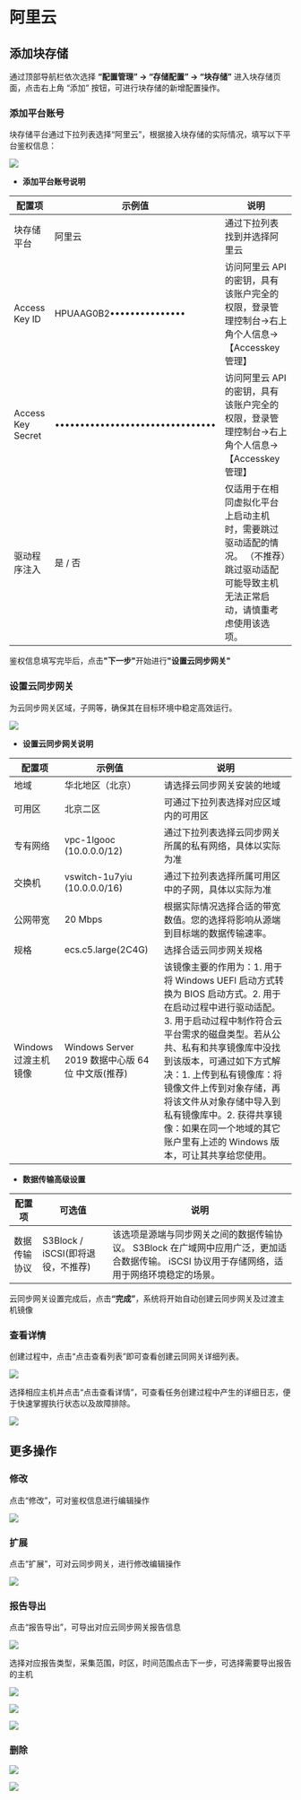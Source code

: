# **阿里云**

## **添加块存储**

通过顶部导航栏依次选择 **“配置管理” → “存储配置” → “块存储”** 进入块存储页面，点击右上角 “添加” 按钮，可进行块存储的新增配置操作。

### **添加平台账号**

块存储平台通过下拉列表选择“阿里云”，根据接入块存储的实际情况，填写以下平台鉴权信息：

![](./images/alicloud-addblockstorage-1.png)

* **添加平台账号说明**

| **配置项**           | **示例值**                          | **说明**                                                                  |
| ----------------- | -------------------------------- | ----------------------------------------------------------------------- |
| 块存储平台             | 阿里云                              | 通过下拉列表找到并选择阿里云                                                          |
| Access Key ID     | HPUAAG0B2•••••••••••••••         | 访问阿里云 API 的密钥，具有该账户完全的权限，登录管理控制台→右上角个人信息→【Accesskey管理】                  |
| Access Key Secret | •••••••••••••••••••••••••••••••• | 访问阿里云 API 的密钥，具有该账户完全的权限，登录管理控制台→右上角个人信息→【Accesskey管理】                  |
| 驱动程序注入            | 是 / 否                            | 仅适用于在相同虚拟化平台上启动主机时，需要跳过驱动适配的情况。&#xA;（不推荐）跳过驱动适配可能导致主机无法正常启动，请慎重考虑使用该选项。 |

鉴权信息填写完毕后，点&#x51FB;**"下一步"**&#x5F00;始进&#x884C;**"设置云同步网关"**

### **设置云同步网关**

为云同步网关区域，子网等，确保其在目标环境中稳定高效运行。

![](./images/alicloud-addblockstorage-2.png)

* **设置云同步网关说明**

| **配置项**       | **示例值**                               | **说明**                                                                                                                                                                                                                     |
| ------------- | ------------------------------------- | -------------------------------------------------------------------------------------------------------------------------------------------------------------------------------------------------------------------------- |
| 地域            | 华北地区（北京）                              | 请选择云同步网关安装的地域                                                                                                                                                                                                              |
| 可用区           | 北京二区                                  | 可通过下拉列表选择对应区域内的可用区                                                                                                                                                                                                         |
| 专有网络          | vpc-1lgooc (10.0.0.0/12)              | 通过下拉列表选择云同步网关所属的私有网络，具体以实际为准                                                                                                                                                                                               |
| 交换机           | vswitch-1u7yiu (10.0.0.0/16)          | 通过下拉列表选择所属可用区中的子网，具体以实际为准                                                                                                                                                                                                  |
| 公网带宽          | 20 Mbps                               | 根据实际情况选择合适的带宽数值。您的选择将影响从源端到目标端的数据传输速率。                                                                                                                                                                                     |
| 规格            | ecs.c5.large(2C4G)                    | 选择合适云同步网关规格                                                                                                                                                                                                                |
| Windows过渡主机镜像 | Windows Server 2019 数据中心版 64位 中文版(推荐) | 该镜像主要的作用为：1. 用于将 Windows UEFI 启动方式转换为 BIOS 启动方式。2. 用于在启动过程中进行驱动适配。3. 用于启动过程中制作符合云平台需求的磁盘类型。若从公共、私有和共享镜像库中没找到该版本，可通过如下方式解决：1. 上传到私有镜像库：将镜像文件上传到对象存储，再将该文件从对象存储中导入到私有镜像库中。2. 获得共享镜像：如果在同一个地域的其它账户里有上述的 Windows 版本，可让其共享给您使用。 |

* **数据传输高级设置**

| **配置项** | **可选值**                   | **说明**                                                                                 |
| ------- | ------------------------- | -------------------------------------------------------------------------------------- |
| 数据传输协议  | S3Block / iSCSI(即将退役，不推荐) | 该选项是源端与同步网关之间的数据传输协议。&#xA;S3Block 在广域网中应用广泛，更加适合数据传输。&#xA;iSCSI 协议用于存储网络，适用于网络环境稳定的场景。 |

云同步网关设置完成后，点&#x51FB;**“完成”**，系统将开始自动创建云同步网关及过渡主机镜像

### **查看详情**

创建过程中，点击“点击查看列表”即可查看创建云同网关详细列表。

![](./images/alicloud-addblockstorage-3.png)

选择相应主机并点击“点击查看详情”，可查看任务创建过程中产生的详细日志，便于快速掌握执行状态以及故障排除。

![](./images/alicloud-addblockstorage-4.png)

## **更多操作**

### **修改**

点击“修改”，可对鉴权信息进行编辑操作

![](./images/alicloud-moreoperations-1.png)

### **扩展**

点击“扩展”，可对云同步网关，进行修改编辑操作

![](./images/alicloud-moreoperations-2.png)

### **报告导出**

点击“报告导出”，可导出对应云同步网关报告信息

![](./images/alicloud-moreoperations-3.png)

选择对应报告类型，采集范围，时区，时间范围点击下一步，可选择需要导出报告的主机

![](./images/alicloud-moreoperations-4.png)

![](./images/alicloud-moreoperations-5.png)

![](./images/alicloud-moreoperations-6.png)

### **删除**

![](./images/alicloud-moreoperations-7.png)

![](./images/alicloud-moreoperations-8.png)

